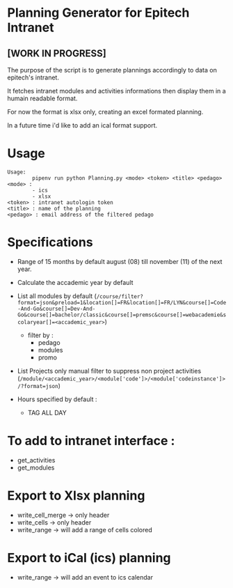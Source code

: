 # Planning Generator for Epitech Intranet

## [WORK IN PROGRESS]

The purpose of the script is to generate plannings accordingly to data on epitech's intranet.

It fetches intranet modules and activities informations then display them in a humain readable format.

For now the format is xlsx only, creating an excel formated planning.

In a future time i'd like to add an ical format support.

# Usage
```
Usage:
        pipenv run python Planning.py <mode> <token> <title> <pedago>
<mode> :
        - ics
        - xlsx
<token> : intranet autologin token
<title> : name of the planning
<pedago> : email address of the filtered pedago
```

# Specifications
- Range of 15 months by default august (08) till november (11) of the next year.

- Calculate the accademic year by default

- List all modules by default 
(`/course/filter?format=json&preload=1&location[]=FR&location[]=FR/LYN&course[]=Code-And-Go&course[]=Dev-And-Go&course[]=bachelor/classic&course[]=premsc&course[]=webacademie&scolaryear[]=<accademic_year>`)
    * filter by :
        - pedago
        - modules
        - promo

- List Projects only manual filter to suppress non project activities (`/module/<accademic_year>/<module['code']>/<module['codeinstance']>/?format=json`)

- Hours specified by default : 
    - TAG ALL DAY

# To add to intranet interface :
- get_activities
- get_modules

# Export to Xlsx planning
- write_cell_merge -> only header
- write_cells -> only header
- write_range -> will add a range of cells colored

# Export to iCal (ics) planning
- write_range -> will add an event to ics calendar